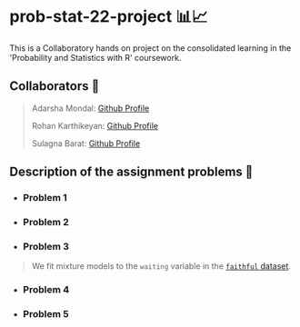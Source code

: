 
# prob-stat-22-project 📊📈

This is a Collaboratory hands on project on the consolidated learning in the 'Probability and Statistics with R' coursework.

## Collaborators 🤝
> Adarsha Mondal: [Github Profile](https://github.com/amondalgit)
>
> Rohan Karthikeyan: [Github Profile](https://github.com/RohanKarthikeyan)
>
> Sulagna Barat: [Github Profile](https://github.com/sbarat321)

## Description of the assignment problems 📃
- ### Problem 1
> 

- ### Problem 2
>

- ### Problem 3
> We fit mixture models to the `waiting` variable in the [`faithful` dataset](https://search.r-project.org/CRAN/refmans/mixComp/html/faithful.html).

- ### Problem 4
> 

- ### Problem 5
> 
